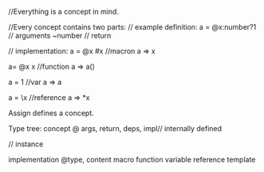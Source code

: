 //Everything is a concept in mind.

//Every concept contains two parts:
// example definition:
 	a = 
   @x:number?1 //  arguments 
	 ~number // return 
	
// implementation:
	a = @x #x  //macron 	 a => x

  a= @x x //function a => a()

  a = 1 //var a => a

  a = \x //reference a => *x


Assign defines a concept.


Type tree:
 concept @ args, return, deps, impl// internally defined
  
//  instance 

  implementation @type, content
   macro
   function
   variable
   reference
   template
  


		 